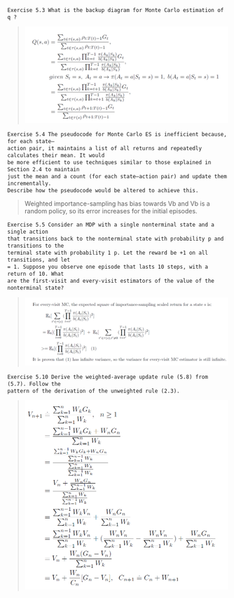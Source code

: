 ```
Exercise 5.3 What is the backup diagram for Monte Carlo estimation of q ?
```
> ![](figures/exercise_5-3.png "Exercise 5.3")

```
Exercise 5.4 The pseudocode for Monte Carlo ES is inefficient because, for each state–
action pair, it maintains a list of all returns and repeatedly calculates their mean. It would
be more efficient to use techniques similar to those explained in Section 2.4 to maintain
just the mean and a count (for each state–action pair) and update them incrementally.
Describe how the pseudocode would be altered to achieve this.
```
> Weighted importance-sampling has bias towards Vb and Vb is a random policy, so its error increases for the initial episodes.

```
Exercise 5.5 Consider an MDP with a single nonterminal state and a single action
that transitions back to the nonterminal state with probability p and transitions to the
terminal state with probability 1 p. Let the reward be +1 on all transitions, and let
= 1. Suppose you observe one episode that lasts 10 steps, with a return of 10. What
are the first-visit and every-visit estimators of the value of the nonterminal state?
```
> ![](figures/exercise_5-5.png "Exercise 5.5")

```
Exercise 5.10 Derive the weighted-average update rule (5.8) from (5.7). Follow the
pattern of the derivation of the unweighted rule (2.3).
```
> ![](figures/exercise_5-10.png "Exercise 5.10")
